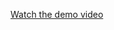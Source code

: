 [Watch the demo video](https://raw.githubusercontent.com/48k483x/raytracer/main/raytracer/tests/video1.mp4)
